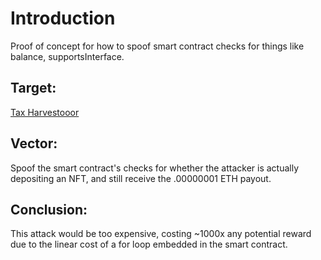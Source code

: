 # Introduction
Proof of concept for how to spoof smart contract checks for things like balance, supportsInterface.

## Target: 
[Tax Harvestooor](https://etherscan.io/address/0xd60E94434310381575C5e67Bb1D3E125133AD3eD#code)

## Vector: 
Spoof the smart contract's checks for whether the attacker is actually depositing an NFT, and still receive the .00000001 ETH payout.

## Conclusion: 
This attack would be too expensive, costing ~1000x any potential reward due to the linear cost of a for loop embedded in the smart contract.